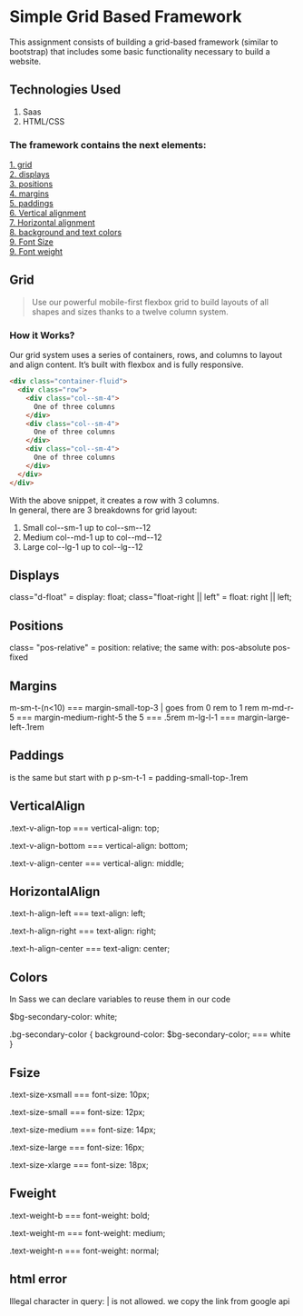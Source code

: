 # Simple Grid Based Framework
This assignment consists of building a grid-based framework (similar to bootstrap) that includes some basic functionality necessary to build a website.

## Technologies Used
1. Saas
2. HTML/CSS

### The framework contains the next elements: 
[1. grid ](#Grid)<br>
[2. displays](#Displays)<br>
[3. positions](#Positions)<br>
[4. margins](#Margins)<br>
[5. paddings](#Padding)<br>
[6. Vertical alignment](#VerticalAlign)<br>
[7. Horizontal alignment](#HorizontalAlign)<br>
[8. background and text colors](#Colors)<br>
[9. Font Size](#Fsize)<br>
[9. Font weight](#Fweight)<br>


## Grid

> Use our powerful mobile-first flexbox grid to build layouts of all shapes and sizes thanks to a twelve column system.

### How it Works?
Our grid system uses a series of containers, rows, and columns to layout and align content. It’s built with flexbox and is fully responsive.

```html
<div class="container-fluid">
  <div class="row">
    <div class="col--sm-4">
      One of three columns
    </div>
    <div class="col--sm-4">
      One of three columns
    </div>
    <div class="col--sm-4">
      One of three columns
    </div>
  </div>
</div>
```
With the above snippet, it creates a row with 3 columns.<br>
In general, there are 3 breakdowns for grid layout:
1. Small
col--sm-1 up to col--sm--12
2. Medium
col--md-1 up to col--md--12
3. Large
col--lg-1 up to col--lg--12

## Displays

class="d-float" = display: float;
class="float-right || left" = float: right || left;

## Positions 

class= "pos-relative" = position: relative;
the same with: 
pos-absolute 
pos-fixed

## Margins

m-sm-t-(n<10) === margin-small-top-3 | goes from 0 rem to 1 rem
m-md-r-5 === margin-medium-right-5 the 5 === .5rem
m-lg-l-1 === margin-large-left-.1rem

## Paddings

is the same but start with p
p-sm-t-1 = padding-small-top-.1rem

## VerticalAlign

.text-v-align-top === vertical-align: top;

.text-v-align-bottom === vertical-align: bottom;

.text-v-align-center === vertical-align: middle;

## HorizontalAlign

.text-h-align-left === text-align: left;

.text-h-align-right === text-align: right;

.text-h-align-center ===  text-align: center;


## Colors

In Sass we can declare variables to reuse them in our code

$bg-secondary-color: white;

.bg-secondary-color {
  background-color: $bg-secondary-color; === white
}

## Fsize 

.text-size-xsmall === font-size: 10px;


.text-size-small ===  font-size: 12px;


.text-size-medium ===  font-size: 14px;


.text-size-large ===  font-size: 16px;


.text-size-xlarge ===  font-size: 18px;

## Fweight

.text-weight-b === font-weight: bold;

.text-weight-m === font-weight: medium;


.text-weight-n === font-weight: normal;

## html error 
Illegal character in query: | is not allowed.
we copy the link from google api


